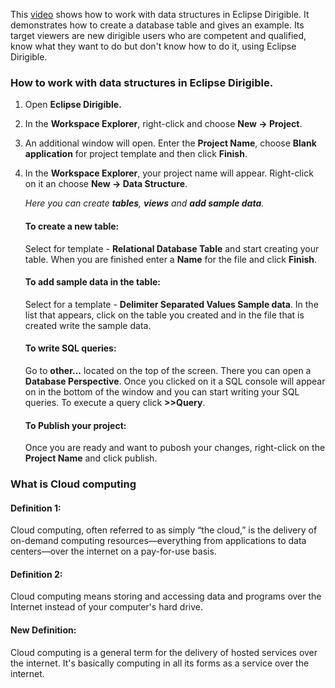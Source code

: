 
This [video](https://youtu.be/GwzxjBAhy_4?list=PLNKd01MEkVeKf74MdK5cUzgQKiiTyarkG)
shows how to work with data structures in Eclipse Dirigible. It demonstrates how to create a database table and gives an example. Its target viewers are new dirigible users who are competent and qualified, know what they want to do but don't know how to do it, using Eclipse Dirigible.


### How to work with data structures in Eclipse Dirigible.

1. Open **Eclipse Dirigible.**
2. In the **Workspace Explorer**, right-click and choose **New -> Project**.
3. An additional window will open. Enter the **Project Name**, choose **Blank application** for project template and then click **Finish**.
4. In the **Workspace Explorer**, your project name will appear. Right-click on it an choose **New -> Data Structure**.

	_Here you can create **tables**, **views** and **add sample data**._

	#### To create a new table:
	Select for template - **Relational Database Table** and start creating your table. When you are finished enter a **Name** for the file and click **Finish**.

	#### To add sample data in the table:
	Select for a template - **Delimiter Separated Values Sample data**. In the list that appears, click on the table you created and in the file that is created write the sample data.
    
    #### To write SQL queries:
    Go to **other...** located on the top of the screen. There you can open a **Database Perspective**. Once you clicked on it a SQL console will appear on in the bottom of the window and you can start writing your SQL queries. To execute a query click **>>Query**.
    
    #### To Publish your project:
    Once you are ready and want to pubosh your changes, right-click on the **Project Name** and click publish.


### What is Cloud computing

#### **Definition 1:**
  Cloud computing, often referred to as simply “the cloud,” is the delivery of on-demand computing resources—everything from applications to data centers—over the internet on a pay-for-use basis.

#### **Definition 2:**
  Cloud computing means storing and accessing data and programs over the Internet instead of your computer's hard drive.

#### **New Definition:**
  Cloud computing is a general term for the delivery of hosted services over the internet. It's basically computing in all its forms as a service over the internet.
